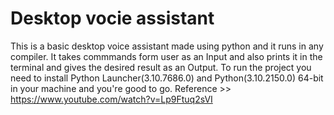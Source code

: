 # Desktop vocie assistant
This is a basic desktop voice assistant made using python and it runs in any compiler.
It takes commmands form user as an Input and also prints it in the terminal and gives the desired result as an Output.
To run the project you need to install Python Launcher(3.10.7686.0) and Python(3.10.2150.0) 64-bit in your machine and you're good to go.
Reference >> https://www.youtube.com/watch?v=Lp9Ftuq2sVI
